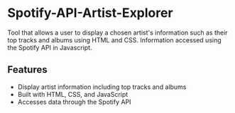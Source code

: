 # Spotify-API-Artist-Explorer
Tool that allows a user to display a chosen artist's information such as their top tracks and albums using HTML and CSS. Information accessed using the Spotify API in Javascript.

## Features
- Display artist information including top tracks and albums
- Built with HTML, CSS, and JavaScript
- Accesses data through the Spotify API


